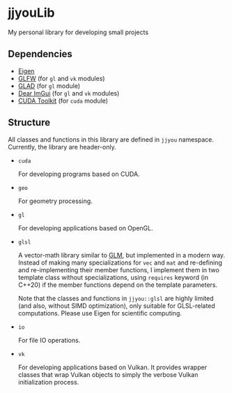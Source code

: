 # jjyouLib
My personal library for developing small projects

## Dependencies

- [Eigen](http://eigen.tuxfamily.org/)
- [GLFW](https://www.glfw.org/) (for `gl` and `vk` modules)
- [GLAD](https://glad.dav1d.de/) (for `gl` module)
- [Dear ImGui](https://github.com/ocornut/imgui) (for `gl` and `vk` modules)
- [CUDA Toolkit](https://developer.nvidia.com/cuda-toolkit) (for `cuda` module)

## Structure

All classes and functions in this library are defined in `jjyou` namespace. Currently, the library are header-only.

- `cuda`

  For developing programs based on CUDA.

- `geo`

  For geometry processing.

- `gl`

  For developing applications based on OpenGL.

- `glsl`

  A vector-math library similar to [GLM](https://github.com/g-truc/glm), but implemented in a modern way. Instead of making many specializations for `vec` and `mat` and re-defining and re-implementing their member functions, I implement them in two template class without specializations, using `requires` keyword (in C++20) if the member functions depend on the template parameters.

  Note that the classes and functions in `jjyou::glsl` are highly limited (and also, without SIMD optimization), only suitable for GLSL-related computations. Please use Eigen for scientific computing.

- `io`

  For file IO operations.

- `vk`

  For developing applications based on Vulkan. It provides wrapper classes that wrap Vulkan objects to simply the verbose Vulkan initialization process.
